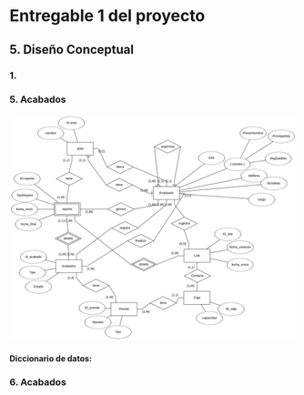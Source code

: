 # Entregable 1 del proyecto

## 5. Diseño Conceptual

### 1. 



### 5. Acabados

![Acabados ER](Entregable%201/Diagramas-ER/acabados_ER.png)

#### Diccionario de datos: 

### 6. Acabados
